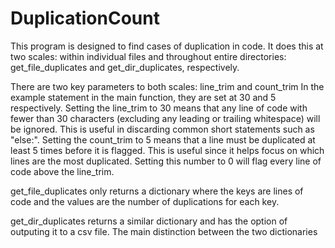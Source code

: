 # DuplicationCount
This program is designed to find cases of duplication in code.
It does this at two scales: within individual files and throughout entire directories:
get_file_duplicates and get_dir_duplicates, respectively.

There are two key parameters to both scales: line_trim and count_trim
In the example statement in the main function, they are set at 30 and 5 respectively.
Setting the line_trim to 30 means that any line of code with fewer than 30 characters 
(excluding any leading or trailing whitespace) will be ignored.
This is useful in discarding common short statements such as "else:".
Setting the count_trim to 5 means that a line must be duplicated at least 5 times before it is flagged.
This is useful since it helps focus on which lines are the most duplicated. 
Setting this number to 0 will flag every line of code above the line_trim.

get_file_duplicates only returns a dictionary where the keys are lines of code and the values are the number of duplications for each key.

get_dir_duplicates returns a similar dictionary and has the option of outputing it to a csv file.
The main distinction between the two dictionaries
